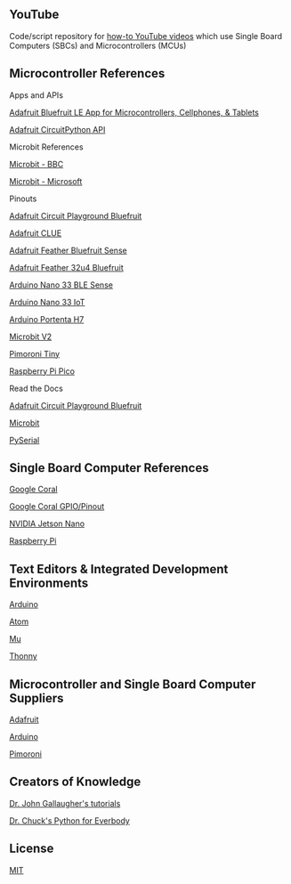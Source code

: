 ## YouTube

Code/script repository for [how-to YouTube videos](https://www.youtube.com/channel/UCDuWq2wFqeVII1KC7grySRg) which use Single Board Computers (SBCs) and Microcontrollers (MCUs)

## Microcontroller References

Apps and APIs

  [Adafruit Bluefruit LE App for Microcontrollers, Cellphones, & Tablets](https://learn.adafruit.com/bluefruit-le-connect)
  
  [Adafruit CircuitPython API](https://docs.circuitpython.org/en/latest/docs/index.html)

Microbit References

  [Microbit - BBC](https://microbit.org)

  [Microbit - Microsoft](https://makecode.microbit.org)

Pinouts

   [Adafruit Circuit Playground Bluefruit](https://github.com/AnchorageBot/YouTube/blob/master/pinoutCPB.pdf)

   [Adafruit CLUE](https://github.com/AnchorageBot/YouTube/blob/master/pinoutCLUE.pdf)

   [Adafruit Feather Bluefruit Sense](https://github.com/AnchorageBot/YouTube/blob/master/pinoutFeatherSense.pdf)

   [Adafruit Feather 32u4 Bluefruit](https://github.com/AnchorageBot/YouTube/blob/master/pinoutBlueFeather32copy.png)

   [Arduino Nano 33 BLE Sense](https://github.com/AnchorageBot/YouTube/blob/master/pinoutNANO33sense.pdf)

   [Arduino Nano 33 IoT](https://github.com/AnchorageBot/YouTube/blob/master/pinoutNANO33IoT.pdf)

   [Arduino Portenta H7](https://github.com/AnchorageBot/YouTube/blob/master/pinoutPortentaH7.pdf)
  
   [Microbit V2](https://github.com/AnchorageBot/YouTube/blob/master/pinoutMicrobitV2.pdf)

   [Pimoroni Tiny](https://github.com/AnchorageBot/YouTube/blob/master/pinoutTiny.png)
  
   [Raspberry Pi Pico](https://github.com/AnchorageBot/YouTube/blob/master/pinoutPico.pdf)

Read the Docs

  [Adafruit Circuit Playground Bluefruit](https://docs.circuitpython.org/projects/circuitplayground/en/5.0.5/index.html)

  [Microbit](https://microbit-micropython.readthedocs.io/en/latest/index.html)

  [PySerial](https://pyserial.readthedocs.io/en/latest/)

## Single Board Computer References

[Google Coral](https://coral.ai)

[Google Coral GPIO/Pinout](https://github.com/AnchorageBot/YouTube/blob/master/pinoutCoral.jpeg)

[NVIDIA Jetson Nano](https://developer.nvidia.com/embedded/jetson-nano-developer-kit)

[Raspberry Pi](https://www.raspberrypi.org)

## Text Editors & Integrated Development Environments

[Arduino](https://www.arduino.cc/en/software)

[Atom](https://atom.io)

[Mu](https://codewith.mu)

[Thonny](https://thonny.org)

## Microcontroller and Single Board Computer Suppliers

[Adafruit](https://www.adafruit.com)

[Arduino](https://www.arduino.cc)

[Pimoroni](https://shop.pimoroni.com)

## Creators of Knowledge

[Dr. John Gallaugher's tutorials](https://gallaugher.com)

[Dr. Chuck's Python for Everbody](https://www.py4e.com)

## License
[MIT](https://choosealicense.com/licenses/mit/)
